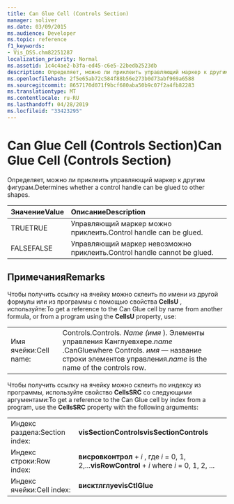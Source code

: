 ```yaml
---
title: Can Glue Cell (Controls Section)
manager: soliver
ms.date: 03/09/2015
ms.audience: Developer
ms.topic: reference
f1_keywords:
- Vis_DSS.chm82251287
localization_priority: Normal
ms.assetid: 1c4c4ae2-b3fa-ed45-c6e5-22bedb2523db
description: Определяет, можно ли приклеить управляющий маркер к другим фигурам.
ms.openlocfilehash: 2f5e65ab72c584f88b56e273b0d73abf969a6588
ms.sourcegitcommit: 8657170d071f9bcf680aba50b9c07f2a4fb82283
ms.translationtype: MT
ms.contentlocale: ru-RU
ms.lasthandoff: 04/28/2019
ms.locfileid: "33423295"
---
```

# <a name="can-glue-cell-controls-section"></a><span data-ttu-id="62f3c-103">Can Glue Cell (Controls Section)</span><span class="sxs-lookup"><span data-stu-id="62f3c-103">Can Glue Cell (Controls Section)</span></span>

<span data-ttu-id="62f3c-104">Определяет, можно ли приклеить управляющий маркер к другим фигурам.</span><span class="sxs-lookup"><span data-stu-id="62f3c-104">Determines whether a control handle can be glued to other shapes.</span></span>
  
|<span data-ttu-id="62f3c-105">**Значение**</span><span class="sxs-lookup"><span data-stu-id="62f3c-105">**Value**</span></span>|<span data-ttu-id="62f3c-106">**Описание**</span><span class="sxs-lookup"><span data-stu-id="62f3c-106">**Description**</span></span>|
|:-----|:-----|
| <span data-ttu-id="62f3c-107">TRUE</span><span class="sxs-lookup"><span data-stu-id="62f3c-107">TRUE</span></span>  <br/> | <span data-ttu-id="62f3c-108">Управляющий маркер можно приклеить.</span><span class="sxs-lookup"><span data-stu-id="62f3c-108">Control handle can be glued.</span></span>  <br/> |
| <span data-ttu-id="62f3c-109">FALSE</span><span class="sxs-lookup"><span data-stu-id="62f3c-109">FALSE</span></span>  <br/> | <span data-ttu-id="62f3c-110">Управляющий маркер невозможно приклеить.</span><span class="sxs-lookup"><span data-stu-id="62f3c-110">Control handle cannot be glued.</span></span>  <br/> |
   
## <a name="remarks"></a><span data-ttu-id="62f3c-111">Примечания</span><span class="sxs-lookup"><span data-stu-id="62f3c-111">Remarks</span></span>

<span data-ttu-id="62f3c-112">Чтобы получить ссылку на ячейку можно склеить по имени из другой формулы или из программы с помощью свойства **CellsU** , используйте:</span><span class="sxs-lookup"><span data-stu-id="62f3c-112">To get a reference to the Can Glue cell by name from another formula, or from a program using the **CellsU** property, use:</span></span> 
  
|||
|:-----|:-----|
| <span data-ttu-id="62f3c-113">Имя ячейки:</span><span class="sxs-lookup"><span data-stu-id="62f3c-113">Cell name:</span></span>  <br/> | <span data-ttu-id="62f3c-114">Controls.</span><span class="sxs-lookup"><span data-stu-id="62f3c-114">Controls.</span></span>  <span data-ttu-id="62f3c-115">*Name (имя* ). Элементы управления Канглуевхере.</span><span class="sxs-lookup"><span data-stu-id="62f3c-115">*name*  .CanGluewhere Controls.</span></span>  <span data-ttu-id="62f3c-116">*имя* — название строки элементов управления.</span><span class="sxs-lookup"><span data-stu-id="62f3c-116">*name*  is the name of the controls row.</span></span>  <br/> |
   
<span data-ttu-id="62f3c-117">Чтобы получить ссылку на ячейку можно склеить по индексу из программы, используйте свойство **CellsSRC** со следующими аргументами:</span><span class="sxs-lookup"><span data-stu-id="62f3c-117">To get a reference to the Can Glue cell by index from a program, use the **CellsSRC** property with the following arguments:</span></span> 
  
|||
|:-----|:-----|
| <span data-ttu-id="62f3c-118">Индекс раздела:</span><span class="sxs-lookup"><span data-stu-id="62f3c-118">Section index:</span></span>  <br/> |<span data-ttu-id="62f3c-119">**visSectionControls**</span><span class="sxs-lookup"><span data-stu-id="62f3c-119">**visSectionControls**</span></span> <br/> |
| <span data-ttu-id="62f3c-120">Индекс строки:</span><span class="sxs-lookup"><span data-stu-id="62f3c-120">Row index:</span></span>  <br/> |<span data-ttu-id="62f3c-121">**висровконтрол** +  *i* , где *i* = 0, 1, 2,...</span><span class="sxs-lookup"><span data-stu-id="62f3c-121">**visRowControl** +  *i*            where  *i*  = 0, 1, 2, ...</span></span>  <br/> |
| <span data-ttu-id="62f3c-122">Индекс ячейки:</span><span class="sxs-lookup"><span data-stu-id="62f3c-122">Cell index:</span></span>  <br/> |<span data-ttu-id="62f3c-123">**висктлглуе**</span><span class="sxs-lookup"><span data-stu-id="62f3c-123">**visCtlGlue**</span></span> <br/> |
   

